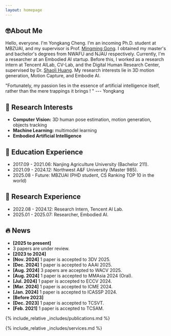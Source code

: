 ```yaml
---
layout: homepage
---
```


## 🤓About Me

Hello, everyone. I'm Yongkang Cheng. I'm an incoming Ph.D. student at MBZUAI, and my supervisor is Prof. [Mingming Gong](https://scholar.google.com/citations?user=6BmiCJIAAAAJ&hl=zh-CN&oi=ao). I obtained my master's and bachelor's degrees from NWAFU and NJAU respectively. Currently, I'm a researcher at an Embodied AI startup. Before this, I worked as a research intern at Tencent AILab, CV-Lab, and the Digital Human Research Center, supervised by Dr. [Shaoli Huang](https://scholar.google.com/citations?user=o31BPFsAAAAJ). My research interests lie in 3D motion generation, Motion Capture, and Embodie AI. 

"Fortunately, my passion lies in the essence of artificial intelligence itself, rather than the mere trappings it brings ! "           --- Yongkang

## 🎉 Research Interests
- **Computer Vision:** 3D human pose estimation, motion generation, objects tracking
- **Machine Learning:** multimodel learning
- **Embodied Artificial Intelligence**

## 👣 Education Experience
- 2017.09 - 2021.06: Nanjing Agriculture University (Bachelor 211).
- 2021.09 - 2024.12: Northwest A&F University (Master 985).
- 2025.08 - Future: MBZUAI (PHD student, CS Ranking TOP 10 in the world)

 
## 👣 Research Experience
- 2022.08 - 2024.12: Research Intern, Tencent AI Lab.
- 2025.01 - 2025.07: Researcher, Embodied AI.


## 🔥 News
- **[2025 to present]**
- 3 papers are under review.
- **[2023 to 2024]**
- **[Nov. 2024]** 1 paper is accepted to 3DV 2025.
- **[Dec. 2024]** 1 paper is accepted to AAAI 2025. 
- **[Aug. 2024]** 3 papers are accepted to WACV 2025.
- **[Aug. 2024]** 1 paper is accepted to MMAsia 2024 (Oral).
- **[Jul. 2024]** 1 paper is accepted to ECCV 2024.
- **[Mar. 2024]** 1 paper is accepted to ICME 2024.
- **[Jan. 2024]** 1 paper is accepted to ICASSP 2024.
- **[Before 2023]**
- **[Dec. 2023]** 1 paper is accepted to TCSVT.
- **[Feb. 2021]** 1 paper is accepted to TCSAM.




{% include_relative _includes/publications.md %}

{% include_relative _includes/services.md %}
<center>
<script type="text/javascript" id="clstr_globe" src="//clustrmaps.com/globe.js?d=iuSJ1VKqKr8as2njQGszJOuhLq_EQuzo7ngDdC_UVt4"></script>
</center>
